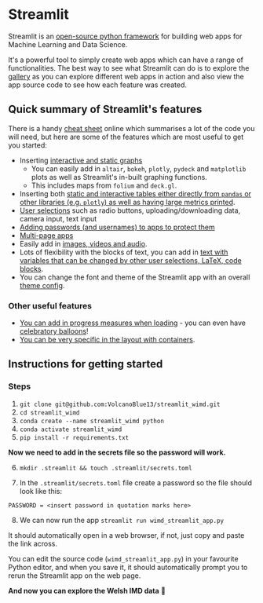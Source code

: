 # **Streamlit**

Streamlit is an [open-source python framework](streamlit.io) for building web apps for Machine Learning and Data Science.

It's a powerful tool to simply create web apps which can have a range of functionalities. The best way to see what Streamlit can do is to explore the [gallery](https://streamlit.io/gallery) as you can explore different web apps in action and also view the app source code to see how each feature was created.

## **Quick summary of Streamlit's features**
There is a handy [cheat sheet](https://docs.streamlit.io/library/cheatsheet) online which summarises a lot of the code you will need, but here are some of the features which are most useful to get you started:
- Inserting [interactive and static graphs](https://docs.streamlit.io/library/api-reference/charts)
    - You can easily add in `altair`, `bokeh`, `plotly`, `pydeck` and `matplotlib` plots as well as Streamlit's in-built graphing functions.
    - This includes maps from `folium` and `deck.gl`.
- Inserting both [static and interactive tables either directly from `pandas` or other libraries (e.g. `plotly`) as well as having large metrics printed](https://docs.streamlit.io/library/api-reference/data).
- [User selections](https://docs.streamlit.io/library/api-reference/widgets) such as radio buttons, uploading/downloading data, camera input, text input
- [Adding passwords (and usernames) to apps to protect them](https://docs.streamlit.io/knowledge-base/deploy/authentication-without-sso)
- [Multi-page apps](https://blog.streamlit.io/introducing-multipage-apps/)
- Easily add in [images, videos and audio](https://docs.streamlit.io/library/api-reference/media).
- Lots of flexibility with the blocks of text, you can add in [text with variables that can be changed by other user selections, LaTeX, code blocks](https://docs.streamlit.io/library/api-reference/text).
- You can change the font and theme of the Streamlit app with an overall [theme config](https://docs.streamlit.io/library/advanced-features/theming).

### **Other useful features**
- [You can add in progress measures when loading](https://docs.streamlit.io/library/api-reference/status) - you can even have [celebratory balloons](https://docs.streamlit.io/library/api-reference/status/st.balloons)!
- [You can be very specific in the layout with containers](https://docs.streamlit.io/library/api-reference/layout).


## **Instructions for getting started**

### **Steps**


1. `git clone git@github.com:VolcanoBlue13/streamlit_wimd.git`
2. `cd streamlit_wimd`
3. `conda create --name streamlit_wimd python`
4. `conda activate streamlit_wimd`
5. `pip install -r requirements.txt`

**Now we need to add in the secrets file so the password will work.**

6. `mkdir .streamlit && touch .streamlit/secrets.toml`


7. In the `.streamlit/secrets.toml` file create a password so the file should look like this:
```
PASSWORD = <insert password in quotation marks here>
```
8. We can now run the app `streamlit run wimd_streamlit_app.py`


It should automatically open in a web browser, if not, just copy and paste the link across.

You can edit the source code (`wimd_streamlit_app.py`) in your favourite Python editor, and when you save it, it should automatically prompt you to rerun the Streamlit app on the web page.

**And now you can explore the Welsh IMD data** :tada:
